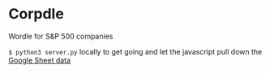 # Corpdle
Wordle for S&P 500 companies

``$ python3 server.py`` locally to get going and let the javascript pull down the [Google Sheet data](https://docs.google.com/spreadsheets/d/e/2PACX-1vRZVRc-bGBbM6nu7Ku3N1tkylu8e1qxQr_rSAEYJFG8CAa4oOS6lShkKb1CtVoLaxn4LwoEG-GI_G0m/pubhtml)
